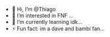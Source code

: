 - 👋 Hi, I’m @Thiago
- 👀 I’m interested in FNF ...
- 🌱 I’m currently learning idk...
- ⚡ Fun fact: im a dave and bambi fan...

<!---
Thiago821/Thiago821 is a ✨ special ✨ repository because its `README.md` (this file) appears on your GitHub profile.
You can click the Preview link to take a look at your changes.
--->
